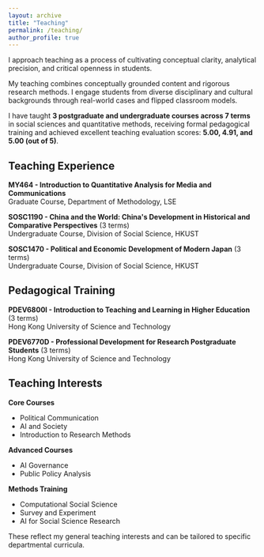 ```yaml
---
layout: archive
title: "Teaching"
permalink: /teaching/
author_profile: true
---
```


I approach teaching as a process of cultivating conceptual clarity, analytical precision, and critical openness in students.

My teaching combines conceptually grounded content and rigorous research methods. I engage students from diverse disciplinary and cultural backgrounds through real-world cases and flipped classroom models.

I have taught **3 postgraduate and undergraduate courses across 7 terms** in social sciences and quantitative methods, receiving formal pedagogical training and achieved excellent teaching evaluation scores: **5.00, 4.91, and 5.00 (out of 5)**.

## Teaching Experience

**MY464 - Introduction to Quantitative Analysis for Media and Communications**  
Graduate Course, Department of Methodology, LSE

**SOSC1190 - China and the World: China's Development in Historical and Comparative Perspectives** (3 terms)  
Undergraduate Course, Division of Social Science, HKUST

**SOSC1470 - Political and Economic Development of Modern Japan** (3 terms)  
Undergraduate Course, Division of Social Science, HKUST

## Pedagogical Training

**PDEV6800I - Introduction to Teaching and Learning in Higher Education** (3 terms)  
Hong Kong University of Science and Technology  

**PDEV6770D - Professional Development for Research Postgraduate Students** (3 terms)  
Hong Kong University of Science and Technology  

## Teaching Interests

**Core Courses**
- Political Communication
- AI and Society
- Introduction to Research Methods

**Advanced Courses**
- AI Governance
- Public Policy Analysis

**Methods Training**
- Computational Social Science
- Survey and Experiment
- AI for Social Science Research

These reflect my general teaching interests and can be tailored to specific departmental curricula.
